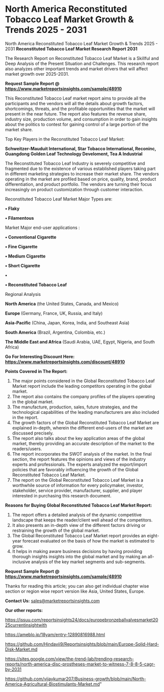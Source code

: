 # North America Reconstituted Tobacco Leaf Market Growth & Trends 2025 - 2031
North America Reconstituted Tobacco Leaf Market Growth & Trends 2025 - 2031
<strong>Reconstituted Tobacco Leaf Market Research Report 2031</strong>

The Research Report on Reconstituted Tobacco Leaf Market is a Skillful and Deep Analysis of the Present Situation and Challenges. This research report also analyzes other important trends and market drivers that will affect market growth over 2025-2031.

<strong>Request Sample Report @ <a href=https://www.marketreportsinsights.com/sample/48910>https://www.marketreportsinsights.com/sample/48910</a></strong>

This Reconstituted Tobacco Leaf market report aims to provide all the participants and the vendors will all the details about growth factors, shortcomings, threats, and the profitable opportunities that the market will present in the near future. The report also features the revenue share, industry size, production volume, and consumption in order to gain insights about the politics to contest for gaining control of a large portion of the market share.

Top Key Players in the Reconstituted Tobacco Leaf Market:

<strong>Schweitzer-Mauduit International, Star Tobacco International, Reconinc, Guangdong Golden Leaf Technology Develoment, Tea A Industrial</strong>

The Reconstituted Tobacco Leaf Industry is severely competitive and fragmented due to the existence of various established players taking part in different marketing strategies to increase their market share. The vendors operating in the market are profiled based on price, quality, brand, product differentiation, and product portfolio. The vendors are turning their focus increasingly on product customization through customer interaction.

Reconstituted Tobacco Leaf Market Major Types are:

<strong>•  Flaky

•  Filamentous</strong>

Market Major end-user applications :

<strong>•  Conventional Cigarette

•  Fine Cigarette

•  Medium Cigarette

•  Short Cigarette

•  

•  Reconstituted Tobacco Leaf</strong>

Regional Analysis

</u><strong><b>North America</b></strong> (the United States, Canada, and Mexico)

<strong><b>Europe </b></strong>(Germany, France, UK, Russia, and Italy)

<strong><b>Asia-Pacific</b></strong> (China, Japan, Korea, India, and Southeast Asia)

<strong><b>South America</b></strong> (Brazil, Argentina, Colombia, etc.)

<strong><b>The Middle East and Africa</b></strong> (Saudi Arabia, UAE, Egypt, Nigeria, and South Africa)

<strong>Go For Interesting Discount Here: <a href=https://www.marketreportsinsights.com/discount/48910>https://www.marketreportsinsights.com/discount/48910</a></strong>

<strong>Points Covered in The Report:</strong>
<ol>
  <li>The major points considered in the Global Reconstituted Tobacco Leaf Market report include the leading competitors operating in the global market.</li>
  <li>The report also contains the company profiles of the players operating in the global market.</li>
  <li>The manufacture, production, sales, future strategies, and the technological capabilities of the leading manufacturers are also included in the report.</li>
  <li>The growth factors of the Global Reconstituted Tobacco Leaf Market are explained in-depth, wherein the different end-users of the market are discussed precisely.</li>
  <li>The report also talks about the key application areas of the global market, thereby providing an accurate description of the market to the readers/users.</li>
  <li>The report incorporates the SWOT analysis of the market. In the final section, the report features the opinions and views of the industry experts and professionals. The experts analyzed the export/import policies that are favorably influencing the growth of the Global Reconstituted Tobacco Leaf Market.</li>
  <li>The report on the Global Reconstituted Tobacco Leaf Market is a worthwhile source of information for every policymaker, investor, stakeholder, service provider, manufacturer, supplier, and player interested in purchasing this research document.</li>
</ol>
<strong>Reasons for Buying Global Reconstituted Tobacco Leaf Market Report:</strong>

<ol>
  <li>The report offers a detailed analysis of the dynamic competitive landscape that keeps the reader/client well ahead of the competitors.</li>
  <li>It also presents an in-depth view of the different factors driving or restraining the growth of the global market.</li>
  <li>The Global Reconstituted Tobacco Leaf Market report provides an eight-year forecast evaluated on the basis of how the market is estimated to grow.</li>
  <li>It helps in making aware business decisions by having providing thorough insights insights into the global market and by making an all-inclusive analysis of the key market segments and sub-segments.</li>
</ol>
<strong>Request Sample Report @ <a href=https://www.marketreportsinsights.com/sample/48910>https://www.marketreportsinsights.com/sample/48910</a></strong>


Thanks for reading this article; you can also get individual chapter wise section or region wise report version like Asia, United States, Europe.

<strong>Contact Us:</strong>
sales@marketreportsinsights.com

<strong>Our other reports:</strong>

<a href=https://issuu.com/reportsinsights24/docs/europebronzeballvalvesmarket2025currentinsightwith>https://issuu.com/reportsinsights24/docs/europebronzeballvalvesmarket2025currentinsightwith</a>

<a href=https://ameblo.jp/18yam/entry-12890816988.html>https://ameblo.jp/18yam/entry-12890816988.html</a>

<a href=https://github.com/Hindavii9/Reportsinsights/blob/main/Europe-Solid-Hard-Disk-Market.md>https://github.com/Hindavii9/Reportsinsights/blob/main/Europe-Solid-Hard-Disk-Market.md</a>

<a href=https://sites.google.com/view/the-trend-lab/trending-research-reports/north-america-disc-prostheses-market-to-witness-7-8-8-5-cagr-by-2031>https://sites.google.com/view/the-trend-lab/trending-research-reports/north-america-disc-prostheses-market-to-witness-7-8-8-5-cagr-by-2031</a>

<a href=https://github.com/vijaykumar207/Business-growth/blob/main/North-America-Agricultural-Biostimulants-Market.md>https://github.com/vijaykumar207/Business-growth/blob/main/North-America-Agricultural-Biostimulants-Market.md</a>"
